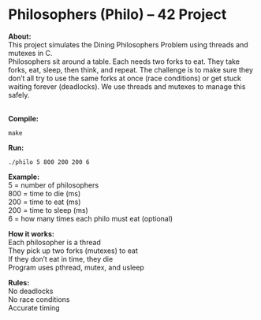 # Philosophers (Philo) – 42 Project
**About:**<br />
This project simulates the Dining Philosophers Problem using threads and mutexes in C.<br />
Philosophers sit around a table. Each needs two forks to eat. They take forks, eat, sleep, then think, and repeat. The challenge is to make sure they don’t all try to use the same forks at once (race conditions) or get stuck waiting forever (deadlocks).
We use threads and mutexes to manage this safely.
<br/><br/>

**Compile:**

    make

**Run:**

    ./philo 5 800 200 200 6

**Example:**<br />
    5 = number of philosophers<br />
    800 = time to die (ms)<br />
    200 = time to eat (ms)<br />
    200 = time to sleep (ms)<br />
    6 = how many times each philo must eat (optional)

**How it works:**<br />
    Each philosopher is a thread<br />
    They pick up two forks (mutexes) to eat<br />
    If they don’t eat in time, they die<br />
    Program uses pthread, mutex, and usleep<br />

**Rules:**<br />
    No deadlocks<br />
    No race conditions<br />
    Accurate timing<br />
